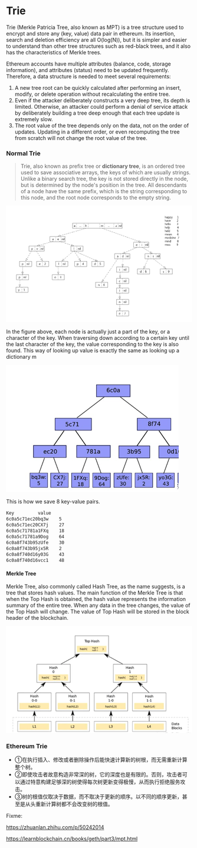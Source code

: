 # Trie



Trie (Merkle Patricia Tree, also known as MPT) is a tree structure used to encrypt and store any (key, value) data pair in ethereum. Its insertion, search and deletion efficiency are all O(log(N)), but it is simpler and easier to understand than other tree structures such as red-black trees, and it also has the characteristics of Merkle trees.



Ethereum accounts have multiple attributes (balance, code, storage information), and attributes (status) need to be updated frequently. Therefore, a data structure is needed to meet several requirements:

1. A new tree root can be quickly calculated after performing an insert, modify, or delete operation without recalculating the entire tree.
2. Even if the attacker deliberately constructs a very deep tree, its depth is limited. Otherwise, an attacker could perform a denial of service attack by deliberately building a tree deep enough that each tree update is extremely slow.
3. The root value of the tree depends only on the data, not on the order of updates. Updating in a different order, or even recomputing the tree from scratch will not change the root value of the tree.







### Normal Trie

> Trie, also known as prefix tree or **dictionary tree**, is an ordered tree used to save associative arrays, the keys of which are usually strings. Unlike a binary search tree, the key is not stored directly in the node, but is determined by the node's position in the tree. All descendants of a node have the same prefix, which is the string corresponding to this node, and the root node corresponds to the empty string.

![trie](../pictures/trie.png)

In the figure above, each node is actually just a part of the key, or a character of the key. When traversing down according to a certain key until the last character of the key, the value corresponding to the key is also found.
This way of looking up value is exactly the same as looking up a dictionary m



![Patricia](../pictures/Patricia.png)

This is how we save 8 key-value pairs.

```text
Key			value
6c0a5c71ec20bq3w	5
6c0a5c71ec20CX7j	27
6c0a5c71781a1FXq	18
6c0a5c71781a9Dog	64
6c0a8f743b95zUfe	30
6c0a8f743b95jx5R	2
6c0a8f740d16y03G	43
6c0a8f740d16vcc1	48
```

#### **Merkle Tree**

Merkle Tree, also commonly called Hash Tree, as the name suggests, is a tree that stores hash values.
The main function of the Merkle Tree is that when the Top Hash is obtained, the hash value represents the information summary of the entire tree. When any data in the tree changes, the value of the Top Hash will change. The value of Top Hash will be stored in the block header of the blockchain.

![merkle](../pictures/merkle.png)



### Ethereum Trie

- ①在执行插入、修改或者删除操作后能快速计算新的树根，而无需重新计算整个树。
- ②即使攻击者故意构造非常深的树，它的深度也是有限的。否则，攻击者可以通过特意构建足够深的树使得每次树更新变得极慢，从而执行拒绝服务攻击。
- ③树的根值仅取决于数据，而不取决于更新的顺序。以不同的顺序更新，甚至是从头重新计算树都不会改变树的根值。



Fixme:

https://zhuanlan.zhihu.com/p/50242014

https://learnblockchain.cn/books/geth/part3/mpt.html